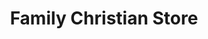 ---
title: "Family Christian Store"
url: /clearwater/family-christian-store/
shop: Gebrauchtwaren
---